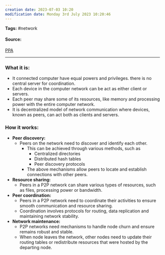 ```yaml
---
creation date: 2023-07-03 10:20
modification date: Monday 3rd July 2023 10:20:46
---
```


**Tags:** #network 

#### Source:
[PPA](https://aws.amazon.com/what-is/computer-networking/)

--------------------------------------

### What it is:

* It connected computer have equal powers and privileges. there is no central server for coordination.
* Each device in the computer network can be act as either client or servers.
* Each peer may share some of its resources, like memory and processing power with the entire computer network.
* It is decentralized model of network communication where devices, known as peers, can act both as clients and servers.

### How it works:

* **Peer discovery:**
	* Peers on the network need to discover and identify each other.
		* This can be achieved through various methods, such as
			* Centralized directories
			* Distributed hash tables
			* Peer discovery protocols
		* The above mechanisms allow peers to locate and establish connections with other peers.
* **Resource sharing:**
	* Peers in a P2P network can share various types of resources, such as files, processing power or bandwidth.
* **Peer coordination:**
	* Peers in a P2P network need to coordinate their activities to ensure smooth communication and resource sharing.
	* Coordination involves protocols for routing, data replication and maintaining network stability.
* **Network maintenance:**
	* P2P networks need mechanisms to handle node churn and ensure remains robust and stable.
	* When node leaves the network, other nodes need to update their routing tables or redistribute resources that were hosted by the departing node.


